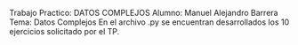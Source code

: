 Trabajo Practico: DATOS COMPLEJOS
Alumno: Manuel Alejandro Barrera
Tema: Datos Complejos
En el archivo .py se encuentran desarrollados los 10 ejercicios solicitado por el TP.